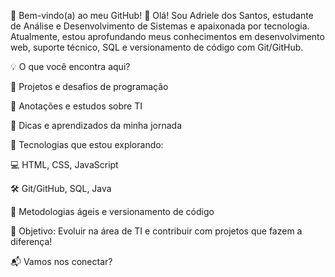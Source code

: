 🚀 Bem-vindo(a) ao meu GitHub!
👋 Olá! Sou Adriele dos Santos, estudante de Análise e Desenvolvimento de Sistemas e apaixonada por tecnologia. Atualmente, estou aprofundando meus conhecimentos em desenvolvimento web, suporte técnico, SQL e versionamento de código com Git/GitHub.

💡 O que você encontra aqui?

📌 Projetos e desafios de programação

📌 Anotações e estudos sobre TI

📌 Dicas e aprendizados da minha jornada

🔧 Tecnologias que estou explorando:

💻 HTML, CSS, JavaScript

🛠️ Git/GitHub, SQL, Java

📂 Metodologias ágeis e versionamento de código

🎯 Objetivo: Evoluir na área de TI e contribuir com projetos que fazem a diferença!

📬 Vamos nos conectar?


<!---
DrikAlmeida/DrikAlmeida is a ✨ special ✨ repository because its `README.md` (this file) appears on your GitHub profile.
You can click the Preview link to take a look at your changes.
--->
